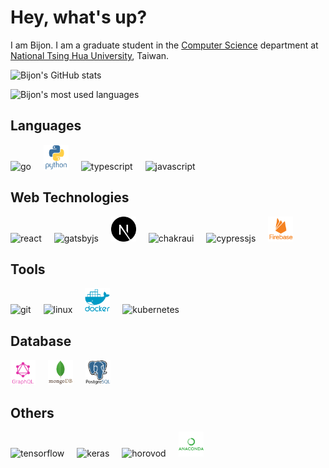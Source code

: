 # Hey, what's up?

I am Bijon. I am a graduate student in the [Computer Science](https://dcs.site.nthu.edu.tw/) department at [National Tsing Hua University](https://www.nthu.edu.tw/), Taiwan.

![Bijon's GitHub stats](https://github-readme-stats.vercel.app/api?username=bsraya&theme=synthwave&hide_border=true)

![Bijon's most used languages](https://github-readme-stats.vercel.app/api/top-langs/?username=bsraya&layout=compact&theme=synthwave&hide_border=true)

<h2>Languages</h2>
<span>
    <img src="https://www.vectorlogo.zone/logos/golang/golang-icon.svg" alt="go" width="40" height="40" style="margin-right: 1rem;" />
    <img src="https://raw.githubusercontent.com/devicons/devicon/master/icons/python/python-original-wordmark.svg" alt="python" width="40" height="40" style="margin-right: 1rem;" />
    <img src="https://www.vectorlogo.zone/logos/typescriptlang/typescriptlang-icon.svg" alt="typescript" width="40" height="40" style="margin-right: 1rem;" />
    <img src="https://raw.githubusercontent.com/detain/svg-logos/master/svg/javascript.svg" alt="javascript" width="40" height="40" />
</span>

<h2>Web Technologies</h2>
<span>
    <img src="https://www.vectorlogo.zone/logos/reactjs/reactjs-icon.svg" alt="react" width="40" height="40" style="margin-right: 1rem;" />
    <img src="https://www.vectorlogo.zone/logos/gatsbyjs/gatsbyjs-icon.svg" alt="gatsbyjs" width="40" height="40" style="margin-right: 1rem;" />
    <img src="https://raw.githubusercontent.com/devicons/devicon/master/icons/nextjs/nextjs-original.svg" alt="nextjs" width="40" height="40" style="margin-right: 1rem;" />
    <img src="https://raw.githubusercontent.com/get-icon/geticon/master/icons/chakra-icon.svg" alt="chakraui" width="40" height="40" style="margin-right: 1rem;" />
    <img src="https://raw.githubusercontent.com/simple-icons/simple-icons/master/icons/cypress.svg" alt="cypressjs" width="40" height="40" style="margin-right: 1rem;" />
    <img src="https://raw.githubusercontent.com/devicons/devicon/master/icons/firebase/firebase-plain-wordmark.svg" alt="firebase" width="40" height="40" />
</span>

<h2>Tools</h2>
<span>
    <img src="https://www.vectorlogo.zone/logos/git-scm/git-scm-icon.svg" alt="git" width="40" height="40" style="margin-right: 1rem;" />
    <img src="https://www.vectorlogo.zone/logos/linux/linux-icon.svg" alt="linux" width="40" height="40" style="margin-right: 1rem;" />
    <img src="https://raw.githubusercontent.com/devicons/devicon/master/icons/docker/docker-plain-wordmark.svg" alt="docker" width="40" height="40" style="margin-right: 1rem;" />
    <img src="https://raw.githubusercontent.com/wappalyzer/wappalyzer/master/src/drivers/webextension/images/icons/Kubernetes.svg" alt="kubernetes" width="40" height="40" style="margin-right: 1rem;" />
</span>

<h2>Database</h2>
<span>
    <img src="https://raw.githubusercontent.com/devicons/devicon/master/icons/graphql/graphql-plain-wordmark.svg" alt="graphql" width="40" height="40" style="margin-right: 1rem;" />
    <img src="https://raw.githubusercontent.com/devicons/devicon/master/icons/mongodb/mongodb-original-wordmark.svg" alt="mongodb" width="40" height="40" style="margin-right: 1rem;" />
    <img src="https://raw.githubusercontent.com/devicons/devicon/master/icons/postgresql/postgresql-original-wordmark.svg" alt="graphql" width="40" height="40" style="margin-right: 1rem;" />
</span>

<h2>Others</h2>
<span>
    <img src="https://raw.githubusercontent.com/gilbarbara/logos/master/logos/tensorflow.svg" alt="tensorflow" width="40" height="40" style="margin-right: 1rem;" />
    <img src="https://raw.githubusercontent.com/valohai/ml-logos/master/keras.svg" alt="keras" width="40" height="40" style="margin-right: 1rem;" />
    <img src="https://user-images.githubusercontent.com/16640218/34506318-84d0c06c-efe0-11e7-8831-0425772ed8f2.png" alt="horovod" width="40" height="40" style="margin-right: 1rem;" />
    <img src="https://raw.githubusercontent.com/devicons/devicon/master/icons/anaconda/anaconda-original-wordmark.svg" alt="anaconda" width="40" height="40" style="margin-right: 1rem;" />
</span>